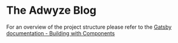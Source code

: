 # The Adwyze Blog

For an overview of the project structure please refer to the [Gatsby documentation - Building with Components](https://www.gatsbyjs.org/docs/building-with-components/)
